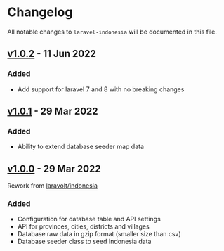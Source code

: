 # Changelog

All notable changes to `laravel-indonesia` will be documented in this file.

## [v1.0.2](https://github.com/kodepandai/laravel-indonesia/compare/v1.0.1...v1.0.2) - 11 Jun 2022

### Added
- Add support for laravel 7 and 8 with no breaking changes

## [v1.0.1](https://github.com/kodepandai/laravel-indonesia/compare/v1.0.0...v1.0.1) - 29 Mar 2022

### Added

- Ability to extend database seeder map data

## [v1.0.0](https://github.com/kodepandai/laravel-indonesia/compare/4f0ed1b...v1.0.0) - 29 Mar 2022

Rework from [laravolt/indonesia](https://github.com/laravolt/indonesia)

### Added

- Configuration for database table and API settings
- API for provinces, cities, districts and villages
- Database raw data in gzip format (smaller size than csv)
- Database seeder class to seed Indonesia data
